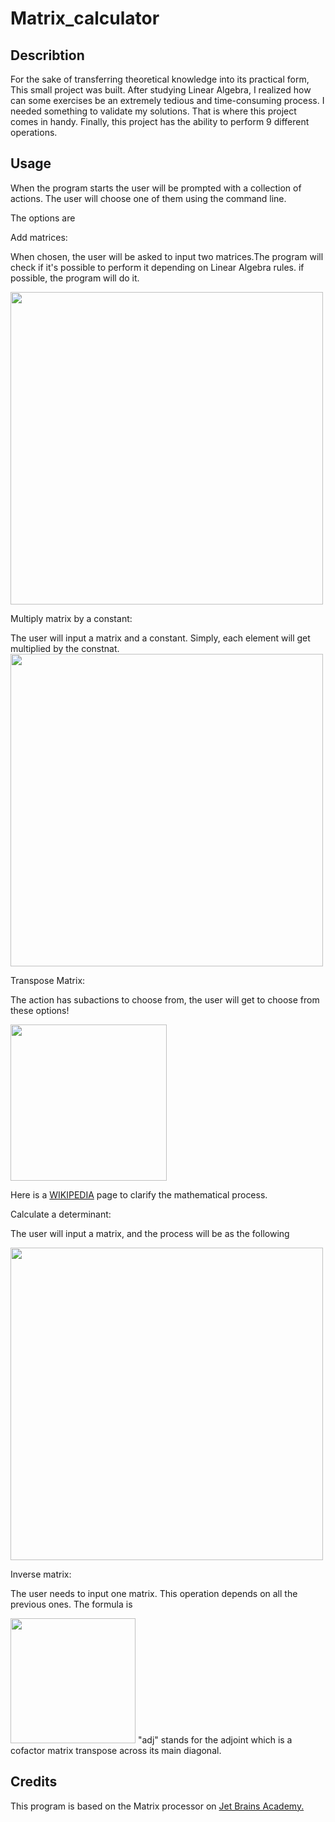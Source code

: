 # Matrix_calculator

## Describtion
For the sake of transferring theoretical knowledge into its practical form, This small project was built. After studying Linear Algebra,
I realized how can some exercises be an extremely tedious and time-consuming process.
I needed something to validate my solutions. That is where this project comes in handy.
Finally, this project has the ability to perform 9 different operations. 

## Usage
When the program starts the user will be prompted with a collection of actions. The user will choose one of them using the command line.

The options are

Add matrices:

When chosen, the user will be asked to input two matrices.The program will check if it's possible to perform it depending on Linear Algebra rules.
if possible, the program will do it.

<img src="https://i1.faceprep.in/Companies-1/matrix-addition-in-python.png" width="500">


Multiply matrix by a constant:

The user will input a matrix and a constant. Simply, each element will get multiplied by the constnat.
<img src="https://miro.medium.com/max/1400/1*gf3HdrkDBi6Dch_XxVuYvA.png" width="500">


Transpose Matrix:

The action has subactions to choose from, the user will get to choose from these options!

<img src="https://user-images.githubusercontent.com/63204920/130315573-04ca2716-24a9-475b-bdb6-6b6c403e1f70.png" width="250">

Here is a [WIKIPEDIA](https://en.wikipedia.org/wiki/Transpose#:~:text=In%20linear%20algebra%2C%20the%20transpose,T%20(among%20other%20notations).) page to clarify the mathematical process.


Calculate a determinant:

The user will input a matrix, and the process will be as the following

<img src="https://i.ytimg.com/vi/CcbyMH3Noow/maxresdefault.jpg" width="500">


Inverse matrix:

The user needs to input one matrix. This operation depends on all the previous ones. The formula is

<img src="https://www.onlinemath4all.com/images/inverseofamatrix.png" width="200">
"adj" stands for the adjoint which is a cofactor matrix transpose across its main diagonal.


## Credits

This program is based on the Matrix processor on [Jet Brains Academy.](https://hyperskill.org/tracks)









